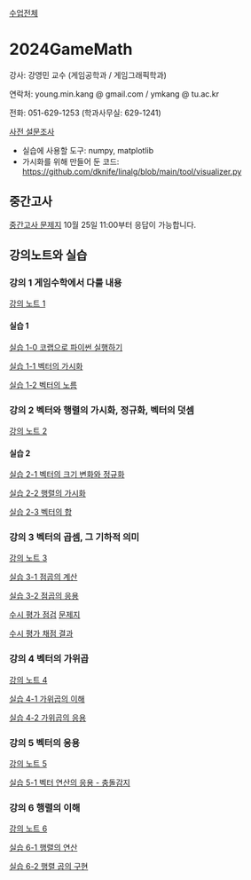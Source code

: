 [수업전체](https://github.com/dknife/dknife.github.io/wiki/Lecture_Homepage)

# 2024GameMath

강사: 강영민 교수 (게임공학과 / 게임그래픽학과)

연락처: young.min.kang @ gmail.com / ymkang @ tu.ac.kr

전화: 051-629-1253 (학과사무실: 629-1241)

[사전 설문조사](https://forms.office.com/Pages/ResponsePage.aspx?id=DQSIkWdsW0yxEjajBLZtrQAAAAAAAAAAAAO__fVSsTlUNTgxR01RWThUSFFKVk0xNFZaRTlPMDlGRS4u)

* 실습에 사용할 도구: numpy, matplotlib
* 가시화를 위해 만들어 둔 코드: https://github.com/dknife/linalg/blob/main/tool/visualizer.py

## 중간고사 
[중간고사 문제지](https://forms.office.com/r/Dat1Lp7eeC)         10월 25일 11:00부터 응답이 가능합니다.

## 강의노트와 실습

### 강의 1 게임수학에서 다룰 내용

[강의 노트 1](https://github.com/dknife/2024GameMath/raw/main/LN/%EA%B0%95%EC%9D%981.pdf)

#### 실습 1

[실습 1-0 코랩으로 파이썬 실행하기](https://colab.research.google.com/drive/1E9FZARvRfcZ9__HijnjuKlRDJaOV4x8w?usp=sharing)

[실습 1-1 벡터의 가시화](https://colab.research.google.com/drive/1J4yiKSv9QE4JTTmhru-zxa5OsSasxt1X?usp=sharing)

[실습 1-2 벡터의 노름](https://colab.research.google.com/drive/1OJlBJ9KbW1G39Y-OfPl_uPyno_85qMwT)

### 강의 2 벡터와 행렬의 가시화, 정규화, 벡터의 덧셈

[강의 노트 2](https://github.com/dknife/2024GameMath/blob/main/LN/%EA%B0%95%EC%9D%982.pdf)

#### 실습 2

[실습 2-1 벡터의 크기 변화와 정규화](https://colab.research.google.com/drive/15yfpdtyoSfah_ox7lopvhbjkppaKBbeh?usp=sharing)

[실습 2-2 행렬의 가시화](https://colab.research.google.com/drive/18XFCjdqh7A2IIo2ZETu0z5Tx_RppyzHJ?usp=sharing)

[실습 2-3 벡터의 합](https://colab.research.google.com/drive/1e6pCyWRGL7BYXW89Fi9ZbZM5MYUCESmr?usp=sharing)

### 강의 3 벡터의 곱셈, 그 기하적 의미

[강의 노트 3](https://github.com/dknife/2024GameMath/blob/main/LN/%EA%B0%95%EC%9D%983.pdf)


[실습 3-1 점곱의 계산](https://colab.research.google.com/drive/1pc5iscXMkwbOwyIjW7d0mPjvbkDng-l9?usp=sharing)

[실습 3-2 점곱의 응용](https://colab.research.google.com/drive/1XMGoFTh57FdE4rGiAoYms61CZ3rry94U?usp=sharing)

[수시 평가 점검](https://forms.office.com/Pages/ResponsePage.aspx?id=DQSIkWdsW0yxEjajBLZtrQAAAAAAAAAAAAO__fVSsTlURUU0SzMzUjRZM0MzU0xGQzE1Mk9KSjBGQy4u)                     [문제지](https://github.com/dknife/2024GameMath/blob/main/Test/%EC%88%98%EC%8B%9C%ED%8F%89%EA%B0%801_%EB%AC%B8%EC%A0%9C.png)

[수시 평가 채점 결과](https://github.com/dknife/2024GameMath/blob/main/Test/%EC%88%98%EC%8B%9C%ED%8F%89%EA%B0%801_%EA%B2%8C%EC%8B%9C%EC%9A%A9.png)


### 강의 4 벡터의 가위곱

[강의 노트 4](https://github.com/dknife/2024GameMath/raw/main/LN/%EA%B0%95%EC%9D%984_%EB%B2%A1%ED%84%B0%EC%9D%98%EA%B0%80%EC%9C%84%EA%B3%B1.pdf)

[실습 4-1 가위곱의 이해](https://colab.research.google.com/drive/1gZ_4i-BmOvaGWUfvoNoLRN0Fxsq5wVvh)

[실습 4-2 가위곱의 응용](https://colab.research.google.com/drive/1pGASXNPdvS-CyB8lPMwuUtsJwKX65trp?usp=sharing)



### 강의 5 벡터의 응용

[강의 노트 5](https://github.com/dknife/2024GameMath/raw/main/LN/%EA%B0%95%EC%9D%985_%EB%B2%A1%ED%84%B0%EC%9D%98%EC%9D%91%EC%9A%A9.pdf)

[실습 5-1 벡터 연산의 응용 - 충돌감지](https://colab.research.google.com/drive/1iewjdiasgLQV0KluiIwGiwqovzUT_DnT)

### 강의 6 행렬의 이해

[강의 노트 6](https://github.com/dknife/2024GameMath/raw/main/LN/%EA%B0%95%EC%9D%986_%ED%96%89%EB%A0%AC%EC%9D%98%EC%9D%B4%ED%95%B4.pdf)

[실습 6-1 행렬의 연산](https://colab.research.google.com/drive/120XTf9WCwnrMu7Z6lxbueeBo3Hdfuo_O?usp=sharing)

[실습 6-2 행렬 곱의 구현](https://colab.research.google.com/drive/1VkiPGxy-eBBHaBO9R2IJAtHw1zEB6GSD?usp=sharing)
